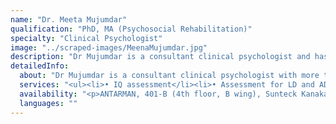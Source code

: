 ```yaml
---
name: "Dr. Meeta Mujumdar"
qualification: "PhD, MA (Psychosocial Rehabilitation)"
specialty: "Clinical Psychologist"
image: "../scraped-images/MeenaMujumdar.jpg"
description: "Dr Mujumdar is a consultant clinical psychologist and has more than 30 years of experience."
detailedInfo:
  about: "Dr Mujumdar is a consultant clinical psychologist with more than 30 years of experience in psychology. She worked as the clinical psychologist at the Institute of Psychiatry & Human Behaviour, Bambolim. She has trained scores of psychiatrists and psychologists during her tenure at the Institute."
  services: "<ul><li>• IQ assessment</li><li>• Assessment for LD and ADHD</li><li>• Projective Psychological tests for diagnosis of various psychiatric and psychological disorders</li><li>• Neuropsychological assessment for cognitive impairment</li><li>• Aptitude tests & Career Counselling</li><li>• Therapy for depression and various anxiety related issues</li><li>• Marital therapy</li></ul>"
  availability: "<p>ANTARMAN, 401-B (4th floor, B wing), Sunteck Kanaka Towers, Patto Plaza, Panaji</p><p>Ph: 0832-6632244, 7028784807</p><p>Mondays & Wednesday: 10 - 1pm (With prior appointment only)</p>"
  languages: ""
---
```

